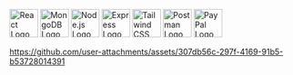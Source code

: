 <img src="https://cdn.jsdelivr.net/gh/devicons/devicon/icons/react/react-original.svg" alt="React Logo" width="50" height="50" /> <img src="https://cdn.jsdelivr.net/gh/devicons/devicon/icons/mongodb/mongodb-original.svg" alt="MongoDB Logo" width="50" height="50" /> <img src="https://cdn.jsdelivr.net/gh/devicons/devicon/icons/nodejs/nodejs-original.svg" alt="Node.js Logo" width="50" height="50" /> <img src="https://cdn.jsdelivr.net/gh/devicons/devicon/icons/express/express-original.svg" alt="Express Logo" width="50" height="50" /> <img src="[https://raw.githubusercontent.com/tailwindlabs/brand/master/logos/tailwindcss-icon.svg](https://icon.icepanel.io/Technology/svg/Tailwind-CSS.svg)" alt="Tailwind CSS Logo" width="50" height="50" /> <img src="https://cdn.jsdelivr.net/gh/devicons/devicon/icons/postman/postman-original.svg" alt="Postman Logo" width="50" height="50" /> <img src="https://upload.wikimedia.org/wikipedia/commons/b/b5/PayPal.svg" alt="PayPal Logo" width="50" height="50" />

https://github.com/user-attachments/assets/307db56c-297f-4169-91b5-b53728014391

